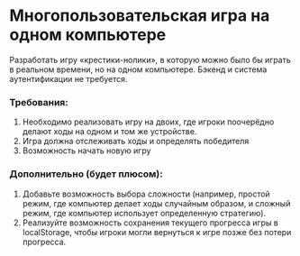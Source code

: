 # Многопользовательская игра на одном компьютере
Разработать игру «крестики-нолики», в которую можно было бы играть в реальном времени, но на одном компьютере. Бэкенд и система аутентификации не требуется.

### Требования:
1. Необходимо реализовать игру на двоих, где игроки поочерёдно делают ходы на одном и том же устройстве.
2. Игра должна отслеживать ходы и определять победителя
3. Возможность начать новую игру

### Дополнительно (будет плюсом): 
1. Добавьте возможность выбора сложности (например, простой режим, где компьютер делает ходы случайным образом, и сложный режим, где компьютер использует определенную стратегию).
2. Реализуйте возможность сохранения текущего прогресса игры в localStorage, чтобы игроки могли вернуться к игре позже без потери прогресса.
